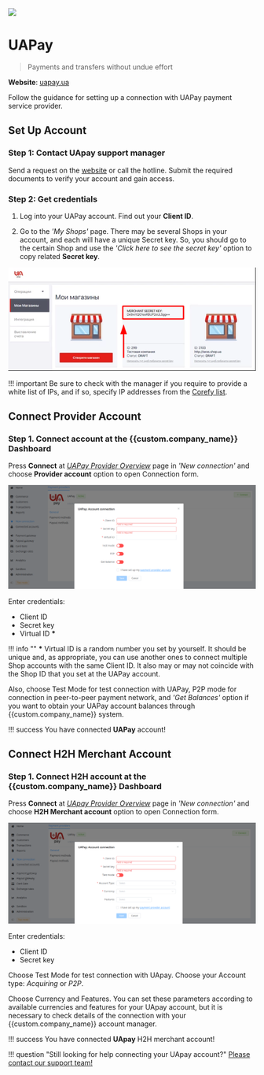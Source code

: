 <img src="https://static.openfintech.io/payment_providers/uapay/logo.svg?w=400" width="400px" >

# UAPay

> Payments and transfers without undue effort

**Website**: [uapay.ua](https://uapay.ua/en)

Follow the guidance for setting up a connection with UAPay payment service provider.

## Set Up Account

### Step 1: Contact UApay support manager

Send a request on the [website](https://business.uapay.ua/about/contacts/) or call the hotline. Submit the required documents to verify your account and gain access.

### Step 2: Get credentials

1. Log into your UAPay account. Find out your **Client ID**.

2. Go to the *'My Shops'* page. There may be several Shops in your account, and each will have a unique Secret key. So, you should go to the certain Shop and use the *'Click here to see the secret key'* option to copy related **Secret key**.

![Find Secret Key](images/secret-key.png)

!!! important
    Be sure to check with the manager if you require to provide a white list of IPs, and if so, specify IP addresses from the [Corefy list](/integration/ips/).

## Connect Provider Account

### Step 1. Connect account at the {{custom.company_name}} Dashboard

Press **Connect** at [*UAPay Provider Overview*]({{custom.dashboard_base_url}}connect-directory/payment-providers/uapay/general) page in *'New connection'* and choose **Provider account** option to open Connection form.

![Connect](images/provider-account.png)

Enter credentials:

* Client ID
* Secret key
* Virtual ID **\***

!!! info ""
    **\*** Virtual ID is a random number you set by yourself. It should be unique and, as appropriate, you can use another ones to connect multiple Shop accounts with the same Client ID. It also may or may not coincide with the Shop ID that you set at the UAPay account.

Also, choose Test Mode for test connection with UAPay, P2P mode for connection in  peer-to-peer payment network, and *'Get Balances'* option if you want to obtain your UAPay account balances through {{custom.company_name}} system.

!!! success
    You have connected **UAPay** account!

## Connect H2H Merchant Account

### Step 1. Connect H2H account at the {{custom.company_name}} Dashboard

Press **Connect** at [*UApay Provider Overview*]({{custom.dashboard_base_url}}connect-directory/payment-providers/uapay/general) page in *'New connection'* and choose **H2H Merchant account** option to open Connection form.

![Connect](images/h2h-merchant-account.png)

Enter credentials:

* Client ID
* Secret key

Choose Test Mode for test connection with UApay. Choose your Account type: *Acquiring* or *P2P*.

Choose Currency and Features. You can set these parameters according to available currencies and features for your UApay account, but it is necessary to check details of the connection with your {{custom.company_name}} account manager.

!!! success
    You have connected **UApay** H2H merchant account!

!!! question "Still looking for help connecting your UApay account?"
    [Please contact our support team!](mailto:{{custom.support_email}})
